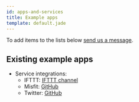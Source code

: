 ```yaml
---
id: apps-and-services
title: Example apps
template: default.jade
---
```


To add items to the lists below [send us a message](mailto:developers@pryv.com).

## Existing example apps

- Service integrations:
  - IFTTT: [IFTTT channel](https://ifttt.com/pryv)
  - Misfit: [GitHub](https://github.com/pryv/bridge-misfit)
  - Twitter: [GitHub](https://github.com/pryv/bridge-twitter)
